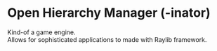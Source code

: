 # Open Hierarchy Manager (-inator)
Kind-of a game engine.\
Allows for sophisticated applications to made with Raylib framework.
